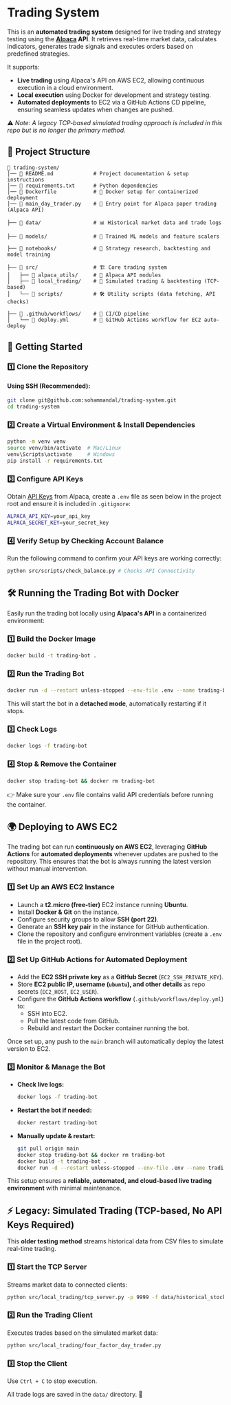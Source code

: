 # Trading System

This is an **automated trading system** designed for live trading and strategy testing using the **[Alpaca](https://alpaca.markets/) API**. It retrieves real-time market data, calculates indicators, generates trade signals and executes orders based on predefined strategies.

It supports:

- **Live trading** using Alpaca's API on AWS EC2, allowing continuous execution in a cloud environment.
- **Local execution** using Docker for development and strategy testing.
- **Automated deployments** to EC2 via a GitHub Actions CD pipeline, ensuring seamless updates when changes are pushed.

⚠️ _Note: A legacy TCP-based simulated trading approach is included in this repo but is no longer the primary method._

## 📂 Project Structure

```plaintext
📂 trading-system/
│── 📜 README.md             # Project documentation & setup instructions
│── 📜 requirements.txt      # Python dependencies
│── 📜 Dockerfile            # 🐳 Docker setup for containerized deployment
│── 📜 main_day_trader.py    # 🚀 Entry point for Alpaca paper trading (Alpaca API)

├── 📂 data/                 # 📊 Historical market data and trade logs

├── 📂 models/               # 🧠 Trained ML models and feature scalers  

├── 📂 notebooks/            # 📓 Strategy research, backtesting and model training  

├── 📂 src/                  # 🏗️ Core trading system  
│   ├── 📂 alpaca_utils/     # 📡 Alpaca API modules
│   ├── 📂 local_trading/    # 🔌 Simulated trading & backtesting (TCP-based)
│   └── 📂 scripts/          # 🛠️ Utility scripts (data fetching, API checks)

├── 📂 .github/workflows/    # 🔄 CI/CD pipeline  
│   └── 📜 deploy.yml        # 🚀 GitHub Actions workflow for EC2 auto-deploy
```

## 🚀 Getting Started

### 1️⃣ Clone the Repository

#### Using SSH (Recommended):
```bash
git clone git@github.com:sohammandal/trading-system.git
cd trading-system
```

### 2️⃣ Create a Virtual Environment & Install Dependencies
```bash
python -m venv venv
source venv/bin/activate  # Mac/Linux
venv\Scripts\activate     # Windows
pip install -r requirements.txt
```

### 3️⃣ Configure API Keys
Obtain [API Keys](https://alpaca.markets/learn/connect-to-alpaca-api) from Alpaca, create a `.env` file as seen below in the project root and ensure it is included in `.gitignore`:
```bash
ALPACA_API_KEY=your_api_key
ALPACA_SECRET_KEY=your_secret_key
```

### 4️⃣ Verify Setup by Checking Account Balance
Run the following command to confirm your API keys are working correctly:

```bash
python src/scripts/check_balance.py # Checks API Connectivity
```

## 🛠 Running the Trading Bot with Docker

Easily run the trading bot locally using **Alpaca's API** in a containerized environment:  

### 1️⃣ Build the Docker Image
```bash
docker build -t trading-bot .
```

### 2️⃣ Run the Trading Bot
```bash
docker run -d --restart unless-stopped --env-file .env --name trading-bot trading-bot
```

This will start the bot in a **detached mode**, automatically restarting if it stops.  

### 3️⃣ Check Logs
```bash
docker logs -f trading-bot
```

### 4️⃣ Stop & Remove the Container
```bash
docker stop trading-bot && docker rm trading-bot
```

👉 Make sure your `.env` file contains valid API credentials before running the container.

## 🌍 Deploying to AWS EC2 

The trading bot can run **continuously on AWS EC2**, leveraging **GitHub Actions** for **automated deployments** whenever updates are pushed to the repository. This ensures that the bot is always running the latest version without manual intervention. 

### 1️⃣ Set Up an AWS EC2 Instance
- Launch a **t2.micro (free-tier)** EC2 instance running **Ubuntu**.  
- Install **Docker & Git** on the instance.
- Configure security groups to allow **SSH (port 22)**. 
- Generate an **SSH key pair** in the instance for GitHub authentication.
- Clone the repository and configure environment variables (create a `.env` file in the project root).

### 2️⃣ Set Up GitHub Actions for Automated Deployment
- Add the **EC2 SSH private key** as a **GitHub Secret** (`EC2_SSH_PRIVATE_KEY`).  
- Store **EC2 public IP, username (`ubuntu`), and other details** as repo secrets (`EC2_HOST`, `EC2_USER`).  
- Configure the **GitHub Actions workflow** (`.github/workflows/deploy.yml`) to:
  - SSH into EC2.  
  - Pull the latest code from GitHub.  
  - Rebuild and restart the Docker container running the bot.

Once set up, any push to the `main` branch will automatically deploy the latest version to EC2.

### 3️⃣ Monitor & Manage the Bot
- **Check live logs:**
  ```bash
  docker logs -f trading-bot
  ```
- **Restart the bot if needed:**
  ```bash
  docker restart trading-bot
  ```
- **Manually update & restart:**
  ```bash
  git pull origin main
  docker stop trading-bot && docker rm trading-bot
  docker build -t trading-bot .
  docker run -d --restart unless-stopped --env-file .env --name trading-bot trading-bot
  ```

This setup ensures a **reliable, automated, and cloud-based live trading environment** with minimal maintenance.

## ⚡ **Legacy: Simulated Trading (TCP-based, No API Keys Required)**  

This **older testing method** streams historical data from CSV files to simulate real-time trading.  

### **1️⃣ Start the TCP Server**  
Streams market data to connected clients:  
```bash
python src/local_trading/tcp_server.py -p 9999 -f data/historical_stock_data_5min_6months.csv -t 0.1
```

### **2️⃣ Run the Trading Client**  
Executes trades based on the simulated market data:  
```bash
python src/local_trading/four_factor_day_trader.py
```

### **3️⃣ Stop the Client**  
Use `Ctrl + C` to stop execution.  

All trade logs are saved in the `data/` directory. 🚀